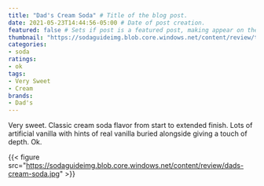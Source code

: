 ```yaml
---
title: "Dad's Cream Soda" # Title of the blog post.
date: 2021-05-23T14:44:56-05:00 # Date of post creation.
featured: false # Sets if post is a featured post, making appear on the home page side bar.
thumbnail: "https://sodaguideimg.blob.core.windows.net/content/review/thumbs/dads-cream-soda.jpg" # Sets thumbnail image appearing inside card on homepage.
categories:
- soda
ratings:
- ok
tags:
- Very Sweet
- Cream
brands:
- Dad's
---
```


Very sweet. Classic cream soda flavor from start to extended finish. Lots of artificial vanilla with hints of real vanilla buried alongside giving a touch of depth. Ok.

{{< figure src="https://sodaguideimg.blob.core.windows.net/content/review/dads-cream-soda.jpg" >}}
